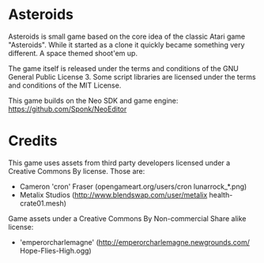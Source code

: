 Asteroids
=========

Asteroids is small game based on the core idea of the classic Atari game "Asteroids".
While it started as a clone it quickly became something very different. A space themed shoot'em up.

The game itself is released under the terms and conditions of the GNU General Public License 3. 
Some script libraries are licensed under the terms and conditions of the MIT License.

This game builds on the Neo SDK and game engine: https://github.com/Sponk/NeoEditor

Credits
=======

This game uses assets from third party developers licensed under a Creative Commons By license.
Those are:

- Cameron 'cron' Fraser (opengameart.org/users/cron lunarrock_*.png)
- Metalix Studios (http://www.blendswap.com/user/metalix health-crate01.mesh)

Game assets under a Creative Commons By Non-commercial Share alike license:

- 'emperorcharlemagne' (http://emperorcharlemagne.newgrounds.com/ Hope-Flies-High.ogg)

